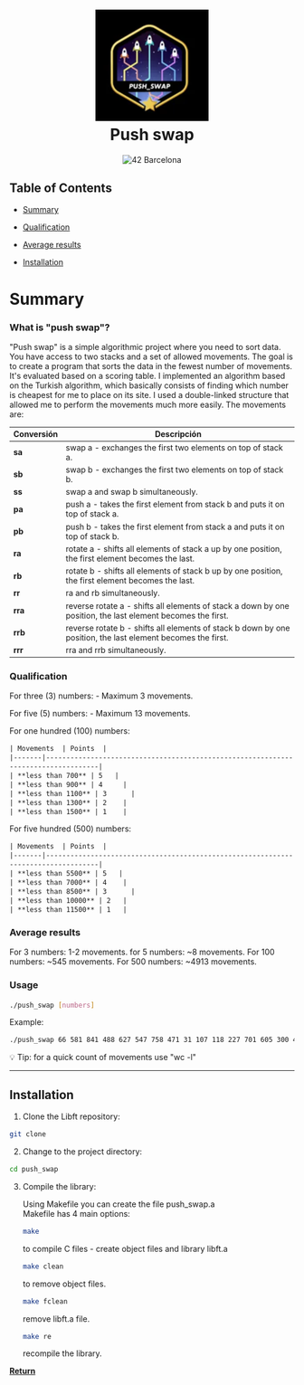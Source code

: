 <div align="center">
<h1 align="center">
    <img src="./img.png" width= "200px">
    <br>Push swap</br>
</h1>
<p align="center">
    <img src="https://img.shields.io/badge/Barcelona-100000?style=flat-square&logo=42&logoColor=white&labelColor=000000&color=000000" alt="42 Barcelona"/>
</p>
</div>

## Table of Contents
- [Summary](#-summary)
- [Qualification](#-qualification)
- [Average results](#-averageresults)

- [Installation](#-installation)


# Summary

### What is "push swap"?
"Push swap" is a simple algorithmic project where you need to sort data. You have access to two stacks and a set of allowed movements. The goal is to create a program that sorts the data in the fewest number of movements. It's evaluated based on a scoring table. I implemented an algorithm based on the Turkish algorithm, which basically consists of finding which number is cheapest for me to place on its site. I used a double-linked structure that allowed me to perform the movements much more easily. The movements are: 

| Conversión  | Descripción|
|-------|-----------------------------------------------------------------------------------|
| **sa** | swap a - exchanges the first two elements on top of stack a.   |
| **sb** | swap b - exchanges the first two elements on top of stack b.  	|
| **ss** | swap a and swap b simultaneously.        |
| **pa** | push a - takes the first element from stack b and puts it on top of stack a.		|  
| **pb** | push b - takes the first element from stack a and puts it on top of stack b.  	|
| **ra** | rotate a - shifts all elements of stack a up by one position, the first element becomes the last.      |
| **rb** | rotate b - shifts all elements of stack b up by one position, the first element becomes the last.               				|
| **rr** | ra and rb simultaneously.               				|
| **rra** | reverse rotate a - shifts all elements of stack a down by one position, the last element becomes the first.                				|
| **rrb** | reverse rotate b - shifts all elements of stack b down by one position, the last element becomes the first.                				|
| **rrr** | rra and rrb simultaneously.               				|

### Qualification

For three (3) numbers: 
    - Maximum 3 movements.

For five (5) numbers:
    - Maximum 13 movements.

For one hundred (100) numbers:

    | Movements  | Points  |
    |-------|-----------------------------------------------------------------------------------|
    | **less than 700** | 5   |
    | **less than 900** | 4  	|
    | **less than 1100** | 3      |
    | **less than 1300** | 2	|  
    | **less than 1500** | 1 	|

For five hundred (500) numbers:

    | Movements  | Points  |
    |-------|-----------------------------------------------------------------------------------|
    | **less than 5500** | 5   |
    | **less than 7000** | 4  	|
    | **less than 8500** | 3      |
    | **less than 10000** | 2	|  
    | **less than 11500** | 1 	|

### Average results

For 3 numbers: 1-2 movements.
for 5 numbers: ~8 movements.
For 100 numbers: ~545 movements.
For 500 numbers: ~4913 movements.

### Usage

```sh
./push_swap [numbers]
```

Example: 

```sh
./push_swap 66 581 841 488 627 547 758 471 31 107 118 227 701 605 300 405 464 830 115 624
```
💡 Tip: for a quick count of movements use "wc -l"


---
## Installation

1. Clone the Libft repository:
```sh
git clone
```

2. Change to the project directory:
```sh
cd push_swap
```

3. Compile the library:

    Using Makefile you can create the file push_swap.a<br/>
    Makefile has 4 main options:<br/>
    ```sh
    make
    ```
    to compile C files - create object files and library libft.a
    ```sh
    make clean
    ```
    to remove object files.
    ```sh
    make fclean
    ```
    remove libft.a file.
    ```sh
    make re
    ```
    recompile the library.



[**Return**](#Top)
